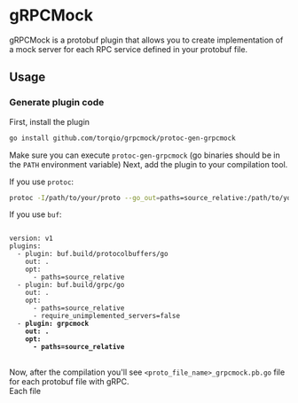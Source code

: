 # gRPCMock

gRPCMock is a protobuf plugin that allows you to create implementation
of a mock server for each RPC service defined in your protobuf file.

## Usage
### Generate plugin code
First, install the plugin

```bash
go install github.com/torqio/grpcmock/protoc-gen-grpcmock
```
Make sure you can execute `protoc-gen-grpcmock` (go binaries should be in the `PATH` environment variable)
Next, add the plugin to your compilation tool.

If you use `protoc`:
```bash
protoc -I/path/to/your/proto --go_out=paths=source_relative:/path/to/your/proto --go-grpc_out=paths=source_relative,require_unimplemented_servers=false:/path/to/your/proto --grpcmock_out=paths=source_relative:/path/to/your/proto /path/to/your/proto/test.proto 
```

If you use `buf`:
<pre>
<code class="yaml">
version: v1
plugins:
  - plugin: buf.build/protocolbuffers/go
    out: .
    opt:
      - paths=source_relative
  - plugin: buf.build/grpc/go
    out: .
    opt:
      - paths=source_relative
      - require_unimplemented_servers=false
  - <b>plugin: grpcmock
    out: .
    opt:
      - paths=source_relative</b>
</code>
</pre>

Now, after the compilation you'll see `<proto_file_name>_grpcmock.pb.go` file for each protobuf file with gRPC.<br/>
Each file